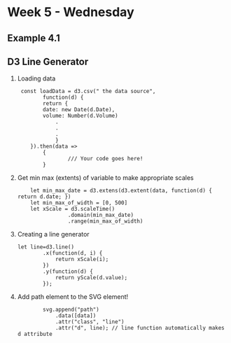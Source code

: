 # Week 5 - Wednesday 
## Example 4.1 
## D3 Line Generator

<ol>
<li> Loading data

```
 const loadData = d3.csv(" the data source",
        function(d) {
        return {
        date: new Date(d.Date),
        volume: Number(d.Volume)
            .
            .
            .
            }
    }).then(data => 
        {
                /// Your code goes here!
        }

```

</li>

<li> Get min max (extents) of variable to 
make appropriate scales

```
    let min_max_date = d3.extens(d3.extent(data, function(d) { return d.date; })
    let min_max_of_width = [0, 500]
    let xScale = d3.scaleTime()
                .domain(min_max_date)
                .range(min_max_of_width)
```

</li>


<li> Creating a line generator

```
let line=d3.line()
        .x(function(d, i) {
            return xScale(i);
        })
        .y(function(d) {
            return yScale(d.value);
        });
```
</li>

<li> Add path element to the SVG element!

```
        svg.append("path")
            .data([data])
            .attr("class", "line")
            .attr("d", line); // line function automatically makes d attribute

```

</li>

</ol>

